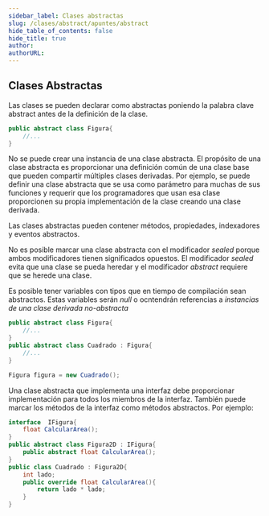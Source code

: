 ```yaml
---
sidebar_label: Clases abstractas
slug: /clases/abstract/apuntes/abstract
hide_table_of_contents: false
hide_title: true
author: 
authorURL: 
---
```

## Clases Abstractas

Las clases se pueden declarar como abstractas poniendo la palabra clave abstract antes de la definición de la clase.

```csharp
public abstract class Figura{
    //...
} 
```

No se puede crear una instancia de una clase abstracta. El propósito de una clase abstracta es proporcionar una definición común de una clase base que pueden compartir múltiples clases derivadas. Por ejemplo, se puede definir una clase abstracta que se usa como parámetro para muchas de sus funciones y requerir que los programadores que usan esa clase proporcionen su propia implementación de la clase creando una clase derivada.

Las clases abstractas pueden contener métodos, propiedades, indexadores y eventos abstractos.

No es posible marcar una clase abstracta con el modificador *sealed* porque ambos modificadores tienen significados opuestos. El modificador *sealed* evita que una clase se pueda heredar y el modificador *abstract* requiere que se herede una clase.

Es posible tener variables con tipos que en tiempo de compilación sean abstractos. Estas variables serán *null* o ocntendrán referencias a *instancias de una clase derivada no-abstracta*


```csharp
public abstract class Figura{
    //...
} 
public abstract class Cuadrado : Figura{
    //...
} 

Figura figura = new Cuadrado();

```

Una clase abstracta que implementa una interfaz debe proporcionar implementación para todos los miembros de la interfaz. También puede marcar los métodos de la interfaz como métodos abstractos. Por ejemplo:

```csharp
interface  IFigura{
    float CalcularArea();
} 
public abstract class Figura2D : IFigura{
    public abstract float CalcularArea();
} 
public class Cuadrado : Figura2D{
    int lado;
    public override float CalcularArea(){
        return lado * lado;
    }
}
```
